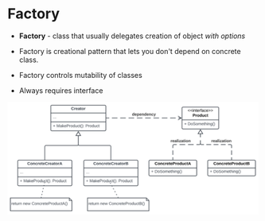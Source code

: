 # Factory

* **Factory** - class that usually delegates creation of object *with options*

* Factory is creational pattern that lets you don't depend on concrete class.

* Factory controls mutability of classes

* Always requires interface

![factory](factory-method-1.webp)

